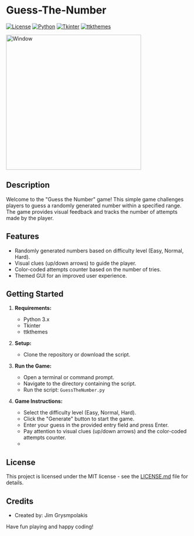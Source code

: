 # Guess-The-Number

[![License](https://img.shields.io/badge/License-MIT-blue.svg)](LICENSE.md)
[![Python](https://img.shields.io/badge/Python-3.x-blue.svg)](https://www.python.org/)
[![Tkinter](https://img.shields.io/badge/Library-Tkinter-orange.svg)](https://docs.python.org/3/library/tkinter.html)
[![ttkthemes](https://img.shields.io/badge/Library-ttkthemes-orange.svg)](https://ttkthemes.readthedocs.io/en/latest/)


<img width="368" alt="Window" src="https://github.com/JimmyVS/Guess-The-Number/assets/96888699/e1119030-611a-447d-96e5-a2ab8e80ac6e">

## Description
Welcome to the "Guess the Number" game! This simple game challenges players to guess a randomly generated number within a specified range. The game provides visual feedback and tracks the number of attempts made by the player.

## Features
- Randomly generated numbers based on difficulty level (Easy, Normal, Hard).
- Visual clues (up/down arrows) to guide the player.
- Color-coded attempts counter based on the number of tries.
- Themed GUI for an improved user experience.

## Getting Started
1. **Requirements:**
    - Python 3.x
    - Tkinter
    - ttkthemes

2. **Setup:**
    - Clone the repository or download the script.

3. **Run the Game:**
    - Open a terminal or command prompt.
    - Navigate to the directory containing the script.
    - Run the script: `GuessTheNumber.py`

4. **Game Instructions:**
    - Select the difficulty level (Easy, Normal, Hard).
    - Click the "Generate" button to start the game.
    - Enter your guess in the provided entry field and press Enter.
    - Pay attention to visual clues (up/down arrows) and the color-coded attempts counter.
    - 
## License
This project is licensed under the MIT license - see the [LICENSE.md](LICENSE.md) file for details.

## Credits
- Created by: Jim Grysmpolakis


Have fun playing and happy coding!
